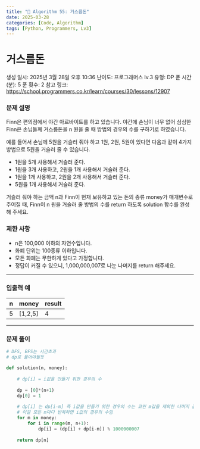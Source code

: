```yaml
---
title: "🧠 Algorithm 55: 거스름돈"
date: 2025-03-28
categories: [Code, Algorithm]
tags: [Python, Programmers, Lv3]
---
```


# 거스름돈

생성 일시: 2025년 3월 28일 오후 10:36
난이도: 프로그래머스 lv.3
유형: DP
푼 시간 (분): 5
푼 횟수: 2
참고 링크: https://school.programmers.co.kr/learn/courses/30/lessons/12907

### **문제 설명**

Finn은 편의점에서 야간 아르바이트를 하고 있습니다. 야간에 손님이 너무 없어 심심한 Finn은 손님들께 거스름돈을 n 원을 줄 때 방법의 경우의 수를 구하기로 하였습니다.

예를 들어서 손님께 5원을 거슬러 줘야 하고 1원, 2원, 5원이 있다면 다음과 같이 4가지 방법으로 5원을 거슬러 줄 수 있습니다.

- 1원을 5개 사용해서 거슬러 준다.
- 1원을 3개 사용하고, 2원을 1개 사용해서 거슬러 준다.
- 1원을 1개 사용하고, 2원을 2개 사용해서 거슬러 준다.
- 5원을 1개 사용해서 거슬러 준다.

거슬러 줘야 하는 금액 n과 Finn이 현재 보유하고 있는 돈의 종류 money가 매개변수로 주어질 때, Finn이 n 원을 거슬러 줄 방법의 수를 return 하도록 solution 함수를 완성해 주세요.

### 제한 사항

- n은 100,000 이하의 자연수입니다.
- 화폐 단위는 100종류 이하입니다.
- 모든 화폐는 무한하게 있다고 가정합니다.
- 정답이 커질 수 있으니, 1,000,000,007로 나눈 나머지를 return 해주세요.

---

### 입출력 예

| n | money | result |
| --- | --- | --- |
| 5 | [1,2,5] | 4 |

---

### 문제 풀이

```python
# DFS, BFS는 시간초과
# dp로 풀어야될듯

def solution(n, money):
    
    # dp[i] = i값을 만들기 위한 경우의 수
    
    dp = [0]*(n+1)
    dp[0] = 1
    
    # dp[i] 는 dp[i-m] 즉 i값을 만들기 위한 경우의 수는 코인 m값을 제외한 나머지 값을 만드는 경우의수와도 같음
    # 이걸 모든 m마다 반복하면 i값의 경우의 수임
    for m in money:
        for i in range(m, n+1):
            dp[i] = (dp[i] + dp[i-m]) % 1000000007
    
    return dp[n]
```